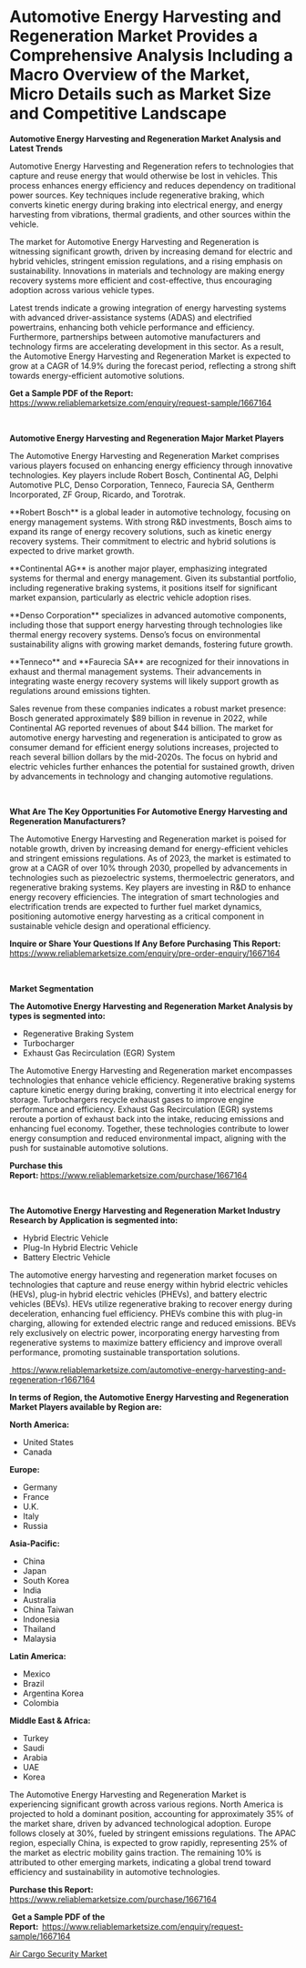 <p><h1>Automotive Energy Harvesting and Regeneration Market Provides a Comprehensive Analysis Including a Macro Overview of the Market, Micro Details such as Market Size and Competitive Landscape</h1></p><p><strong>Automotive Energy Harvesting and Regeneration Market Analysis and Latest Trends</strong></p>
<p><p>Automotive Energy Harvesting and Regeneration refers to technologies that capture and reuse energy that would otherwise be lost in vehicles. This process enhances energy efficiency and reduces dependency on traditional power sources. Key techniques include regenerative braking, which converts kinetic energy during braking into electrical energy, and energy harvesting from vibrations, thermal gradients, and other sources within the vehicle.</p><p>The market for Automotive Energy Harvesting and Regeneration is witnessing significant growth, driven by increasing demand for electric and hybrid vehicles, stringent emission regulations, and a rising emphasis on sustainability. Innovations in materials and technology are making energy recovery systems more efficient and cost-effective, thus encouraging adoption across various vehicle types.</p><p>Latest trends indicate a growing integration of energy harvesting systems with advanced driver-assistance systems (ADAS) and electrified powertrains, enhancing both vehicle performance and efficiency. Furthermore, partnerships between automotive manufacturers and technology firms are accelerating development in this sector. As a result, the Automotive Energy Harvesting and Regeneration Market is expected to grow at a CAGR of 14.9% during the forecast period, reflecting a strong shift towards energy-efficient automotive solutions.</p></p>
<p><strong>Get a Sample PDF of the Report:&nbsp;</strong> <a href="https://www.reliablemarketsize.com/enquiry/request-sample/1667164?utm_campaign=2439&utm_medium=2&utm_source=Github&utm_content=ia&utm_term=06032025&utm_id=automotive-energy-harvesting-and-regeneration">https://www.reliablemarketsize.com/enquiry/request-sample/1667164</a></p>
<p>&nbsp;</p>
<p><strong>Automotive Energy Harvesting and Regeneration Major Market Players</strong></p>
<p><p>The Automotive Energy Harvesting and Regeneration Market comprises various players focused on enhancing energy efficiency through innovative technologies. Key players include Robert Bosch, Continental AG, Delphi Automotive PLC, Denso Corporation, Tenneco, Faurecia SA, Gentherm Incorporated, ZF Group, Ricardo, and Torotrak.</p><p>**Robert Bosch** is a global leader in automotive technology, focusing on energy management systems. With strong R&D investments, Bosch aims to expand its range of energy recovery solutions, such as kinetic energy recovery systems. Their commitment to electric and hybrid solutions is expected to drive market growth.</p><p>**Continental AG** is another major player, emphasizing integrated systems for thermal and energy management. Given its substantial portfolio, including regenerative braking systems, it positions itself for significant market expansion, particularly as electric vehicle adoption rises.</p><p>**Denso Corporation** specializes in advanced automotive components, including those that support energy harvesting through technologies like thermal energy recovery systems. Denso’s focus on environmental sustainability aligns with growing market demands, fostering future growth.</p><p>**Tenneco** and **Faurecia SA** are recognized for their innovations in exhaust and thermal management systems. Their advancements in integrating waste energy recovery systems will likely support growth as regulations around emissions tighten.</p><p>Sales revenue from these companies indicates a robust market presence: Bosch generated approximately $89 billion in revenue in 2022, while Continental AG reported revenues of about $44 billion. The market for automotive energy harvesting and regeneration is anticipated to grow as consumer demand for efficient energy solutions increases, projected to reach several billion dollars by the mid-2020s. The focus on hybrid and electric vehicles further enhances the potential for sustained growth, driven by advancements in technology and changing automotive regulations.</p></p>
<p>&nbsp;</p>
<p><strong>What Are The Key Opportunities For Automotive Energy Harvesting and Regeneration Manufacturers?</strong></p>
<p><p>The Automotive Energy Harvesting and Regeneration market is poised for notable growth, driven by increasing demand for energy-efficient vehicles and stringent emissions regulations. As of 2023, the market is estimated to grow at a CAGR of over 10% through 2030, propelled by advancements in technologies such as piezoelectric systems, thermoelectric generators, and regenerative braking systems. Key players are investing in R&D to enhance energy recovery efficiencies. The integration of smart technologies and electrification trends are expected to further fuel market dynamics, positioning automotive energy harvesting as a critical component in sustainable vehicle design and operational efficiency.</p></p>
<p><strong>Inquire or Share Your Questions If Any Before Purchasing This Report:</strong> <a href="https://www.reliablemarketsize.com/enquiry/pre-order-enquiry/1667164?utm_campaign=2439&utm_medium=2&utm_source=Github&utm_content=ia&utm_term=06032025&utm_id=automotive-energy-harvesting-and-regeneration">https://www.reliablemarketsize.com/enquiry/pre-order-enquiry/1667164</a></p>
<p>&nbsp;</p>
<p><strong>Market Segmentation</strong></p>
<p><strong>The Automotive Energy Harvesting and Regeneration Market Analysis by types is segmented into:</strong></p>
<p><ul><li>Regenerative Braking System</li><li>Turbocharger</li><li>Exhaust Gas Recirculation (EGR) System</li></ul></p>
<p><p>The Automotive Energy Harvesting and Regeneration market encompasses technologies that enhance vehicle efficiency. Regenerative braking systems capture kinetic energy during braking, converting it into electrical energy for storage. Turbochargers recycle exhaust gases to improve engine performance and efficiency. Exhaust Gas Recirculation (EGR) systems reroute a portion of exhaust back into the intake, reducing emissions and enhancing fuel economy. Together, these technologies contribute to lower energy consumption and reduced environmental impact, aligning with the push for sustainable automotive solutions.</p></p>
<p><strong>Purchase this Report:&nbsp;</strong><a href="https://www.reliablemarketsize.com/purchase/1667164?utm_campaign=2439&utm_medium=2&utm_source=Github&utm_content=ia&utm_term=06032025&utm_id=automotive-energy-harvesting-and-regeneration">https://www.reliablemarketsize.com/purchase/1667164</a></p>
<p>&nbsp;</p>
<p><strong>The Automotive Energy Harvesting and Regeneration Market Industry Research by Application is segmented into:</strong></p>
<p><ul><li>Hybrid Electric Vehicle</li><li>Plug-In Hybrid Electric Vehicle</li><li>Battery Electric Vehicle</li></ul></p>
<p><p>The automotive energy harvesting and regeneration market focuses on technologies that capture and reuse energy within hybrid electric vehicles (HEVs), plug-in hybrid electric vehicles (PHEVs), and battery electric vehicles (BEVs). HEVs utilize regenerative braking to recover energy during deceleration, enhancing fuel efficiency. PHEVs combine this with plug-in charging, allowing for extended electric range and reduced emissions. BEVs rely exclusively on electric power, incorporating energy harvesting from regenerative systems to maximize battery efficiency and improve overall performance, promoting sustainable transportation solutions.</p></p>
<p><a href="https://www.reliablemarketsize.com/automotive-energy-harvesting-and-regeneration-r1667164?utm_campaign=2439&utm_medium=2&utm_source=Github&utm_content=ia&utm_term=06032025&utm_id=automotive-energy-harvesting-and-regeneration">&nbsp;https://www.reliablemarketsize.com/automotive-energy-harvesting-and-regeneration-r1667164</a></p>
<p><strong>In terms of Region, the Automotive Energy Harvesting and Regeneration Market Players available by Region are:</strong></p>
<p>
    <p> <strong> North America: </strong>
        <ul>
            <li>United States</li>
            <li>Canada</li>
        </ul>
        </p> 
    <p> <strong> Europe: </strong>
        <ul>
            <li>Germany</li>
            <li>France</li>
            <li>U.K.</li>
            <li>Italy</li>
            <li>Russia</li>
        </ul>
        </p> 
    <p> <strong> Asia-Pacific: </strong>
        <ul>
            <li>China</li>
            <li>Japan</li>
            <li>South Korea</li>
            <li>India</li>
            <li>Australia</li>
            <li>China Taiwan</li>
            <li>Indonesia</li>
            <li>Thailand</li>
            <li>Malaysia</li>
        </ul>
        </p> 
    <p> <strong> Latin America: </strong>
        <ul>
            <li>Mexico</li>
            <li>Brazil</li>
            <li>Argentina Korea</li>
            <li>Colombia</li>
        </ul>
        </p> 
    <p> <strong> Middle East & Africa: </strong>
        <ul>
            <li>Turkey</li>
            <li>Saudi</li>
            <li>Arabia</li>
            <li>UAE</li>
            <li>Korea</li>
        </ul>
    </p>
    </p>
<p><p>The Automotive Energy Harvesting and Regeneration Market is experiencing significant growth across various regions. North America is projected to hold a dominant position, accounting for approximately 35% of the market share, driven by advanced technological adoption. Europe follows closely at 30%, fueled by stringent emissions regulations. The APAC region, especially China, is expected to grow rapidly, representing 25% of the market as electric mobility gains traction. The remaining 10% is attributed to other emerging markets, indicating a global trend toward efficiency and sustainability in automotive technologies.</p></p>
<p><strong>Purchase this Report: </strong><a href="https://www.reliablemarketsize.com/purchase/1667164?utm_campaign=2439&utm_medium=2&utm_source=Github&utm_content=ia&utm_term=06032025&utm_id=automotive-energy-harvesting-and-regeneration">https://www.reliablemarketsize.com/purchase/1667164</a></p>
<p>&nbsp;<strong>Get a Sample PDF of the Report:&nbsp;&nbsp;</strong><a href="https://www.reliablemarketsize.com/enquiry/request-sample/1667164?utm_campaign=2439&utm_medium=2&utm_source=Github&utm_content=ia&utm_term=06032025&utm_id=automotive-energy-harvesting-and-regeneration">https://www.reliablemarketsize.com/enquiry/request-sample/1667164</a></p>
<p><strong></strong></p>
<p><p><a href="https://github.com/kathiestrine5ty/Market-Research-Report-List-1/blob/main/air-cargo-security-market.md?utm_campaign=2439&utm_medium=2&utm_source=Github&utm_content=ia&utm_term=06032025&utm_id=automotive-energy-harvesting-and-regeneration">Air Cargo Security Market</a></p></p>